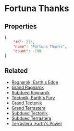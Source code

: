 # Fortuna Thanks

<no description available>

## Properties

```json
{
    "id": 215,
    "name": "Fortuna Thanks",
    "count": -100
}
```

## Related

- [Ragnarok, Earth's Edge](../items/5480-ragnarok-earth-s-edge.md)
- [Grand Ragnarok](../items/5481-grand-ragnarok.md)
- [Subdued Ragnarok](../items/5482-subdued-ragnarok.md)
- [Tectonik, Earth's Fury](../items/5483-tectonik-earth-s-fury.md)
- [Grand Tectonik](../items/5484-grand-tectonik.md)
- [Grand Terrastera](../items/5485-grand-terrastera.md)
- [Subdued Tectonik](../items/5486-subdued-tectonik.md)
- [Subdued Terrastera](../items/5487-subdued-terrastera.md)
- [Terrastera, Earth's Power](../items/5488-terrastera-earth-s-power.md)

